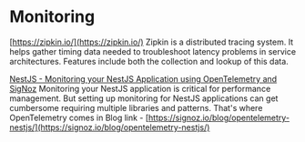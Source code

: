 # Monitoring
[https://zipkin.io/](https://zipkin.io/)
Zipkin is a distributed tracing system. It helps gather timing data needed to troubleshoot latency problems in service architectures. Features include both the collection and lookup of this data.

[NestJS - Monitoring your NestJS Application using OpenTelemetry and SigNoz](https://youtu.be/tpNDrJAjcto)
Monitoring your NestJS application is critical for performance management. But setting up monitoring for NestJS applications can get cumbersome requiring multiple libraries and patterns. That's where OpenTelemetry comes in
Blog link - [https://signoz.io/blog/opentelemetry-nestjs/](https://signoz.io/blog/opentelemetry-nestjs/)